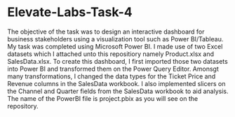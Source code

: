 # Elevate-Labs-Task-4

The objective of the task was to design an interactive dashboard for business stakeholders using a visualization tool such as Power BI/Tableau. My task was completed using Microsoft Power BI. I made use of two Excel datasets which I attached unto this repositiory namely Product.xlsx and SalesData.xlsx. To create this dashboard, I first imported those two datasets into Power BI and transformed them on the Power Query Editor. Amonsgt many transformations, I changed the data types for the Ticket Price and Revenue columns in the SalesData workbook. I also implemented slicers on the Channel and Quarter fields from the SalesData workbook to aid analysis. The name of the PowerBI file is project.pbix as you will see on the repository.
